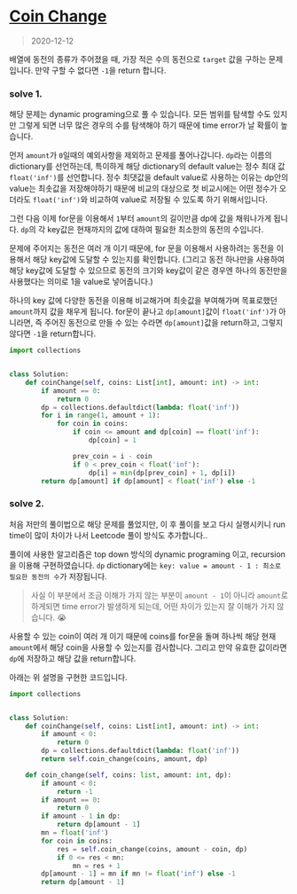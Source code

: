 # [Coin Change](https://leetcode.com/explore/interview/card/top-interview-questions-medium/111/dynamic-programming/809/)

> 2020-12-12

배열에 동전의 종류가 주어졌을 때, 가장 적은 수의 동전으로 `target` 값을 구하는 문제입니다.
만약 구할 수 없다면 `-1`을 return 합니다.


### solve 1.
해당 문제는 dynamic programing으로 풀 수 있습니다. 모든 범위를 탐색할 수도 있지만 
그렇게 되면 너무 많은 경우의 수를 탐색해야 하기 때문에 time error가 날 확률이 높습니다.

먼저 `amount`가 `0`일때의 예외사항을 제외하고 문제를 풀어나갑니다.
`dp`라는 이름의 dictionary를 선언하는데, 특이하게 해당 dictionary의 default value는 정수 최대 값 `float('inf')`를 선언합니다.
정수 최댓값을 default value로 사용하는 이유는 dp안의 value는 최솟값을 저장해야하기 때문에 
비교의 대상으로 첫 비교시에는 어떤 정수가 오더라도 `float('inf')`와 비교하여 value로 저장될 수 있도록 하기 위해서입니다.

그런 다음 이제 for문을 이용해서 `1`부터 `amount`의 길이만큼 dp에 값을 채워나가게 됩니다.
`dp`의 각 key값은 현재까지의 값에 대하여 필요한 최소한의 동전의 수입니다.

문제에 주어지는 동전은 여러 개 이기 때문에, for 문을 이용해서 사용하려는 동전을 이용해서 해당 key값에 도달할 수 있는지를 확인합니다.
(그리고 동전 하나만을 사용하여 해당 key값에 도달할 수 있으므로 동전의 크기와 key값이 같은 경우엔 하나의 동전만을 사용했다는 의미로 1을 value로 넣어줍니다.)

하나의 key 값에 다양한 동전을 이용해 비교해가며 최솟값을 부여해가며 목표로했던 `amount`까지 값을 채우게 됩니다.
for문이 끝나고 `dp[amount]`값이 `float('inf')`가 아니라면, 즉 주어진 동전으로 만들 수 있는 수라면 `dp[amount]`값을 return하고,
그렇지 않다면 `-1`을 return합니다.

```python
import collections


class Solution:
    def coinChange(self, coins: List[int], amount: int) -> int:
        if amount == 0:
            return 0
        dp = collections.defaultdict(lambda: float('inf'))
        for i in range(1, amount + 1):
            for coin in coins:
                if coin <= amount and dp[coin] == float('inf'):
                    dp[coin] = 1

                prev_coin = i - coin
                if 0 < prev_coin < float('inf'):
                    dp[i] = min(dp[prev_coin] + 1, dp[i])
        return dp[amount] if dp[amount] < float('inf') else -1
```

### solve 2.
처음 저만의 풀이법으로 해당 문제를 풀었지만,
이 후 풀이를 보고 다시 실행시키니 run time이 많이 차이가 나서 Leetcode 풀이 방식도 추가합니다..

풀이에 사용한 알고리즘은 top down 방식의 dynamic programing 이고, recursion을 이용해 구현하였습니다.
`dp` dictionary에는 `key: value = amount - 1 : 최소로 필요한 동전의 수`가 저장됩니다.
> 사실 이 부분에서 조금 이해가 가지 않는 부분이 `amount - 1`이 아니라 `amount`로 하게되면 time error가 발생하게 되는데, 어떤 차이가 있는지 잘 이해가 가지 않습니다. 😭

사용할 수 있는 coin이 여러 개 이기 때문에 coins를 for문을 돌며 하나씩 해당 현재 `amount`에서 해당 coin을 사용할 수 있는지를 검사합니다.
그리고 만약 유효한 값이라면 `dp`에 저장하고 해당 값을 return합니다.

아래는 위 설명을 구현한 코드입니다.

```python
import collections


class Solution:
    def coinChange(self, coins: List[int], amount: int) -> int:
        if amount < 0:
            return 0
        dp = collections.defaultdict(lambda: float('inf'))
        return self.coin_change(coins, amount, dp)

    def coin_change(self, coins: list, amount: int, dp):
        if amount < 0:
            return -1
        if amount == 0:
            return 0
        if amount - 1 in dp:
            return dp[amount - 1]
        mn = float('inf')
        for coin in coins:
            res = self.coin_change(coins, amount - coin, dp)
            if 0 <= res < mn:
                mn = res + 1
        dp[amount - 1] = mn if mn != float('inf') else -1
        return dp[amount - 1]
``` 